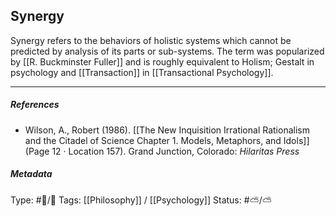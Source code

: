 ## Synergy  # 

Synergy refers to the behaviors of holistic systems which cannot be predicted by  analysis of its parts or sub-systems. The term was popularized by [[R. Buckminster Fuller]] and is roughly equivalent to Holism; Gestalt in psychology and [[Transaction]] in [[Transactional Psychology]].

___

##### References

- Wilson, A., Robert (1986). [[The New Inquisition Irrational Rationalism and the Citadel of Science Chapter 1. Models, Metaphors, and Idols]] (Page 12 · Location 157). Grand Junction, Colorado: _Hilaritas Press_

##### Metadata

Type: #🔵/🔵 
Tags: [[Philosophy]] / [[Psychology]]
Status: #⛅️/⛅️ 